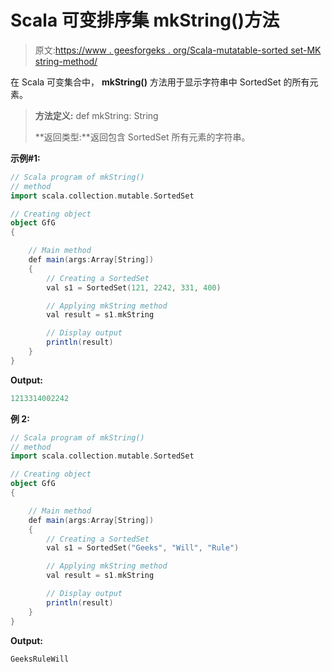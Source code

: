 # Scala 可变排序集 mkString()方法

> 原文:[https://www . geesforgeks . org/Scala-mutatable-sorted set-MK string-method/](https://www.geeksforgeeks.org/scala-mutable-sortedset-mkstring-method/)

在 Scala 可变集合中， **mkString()** 方法用于显示字符串中 SortedSet 的所有元素。

> **方法定义:** def mkString: String
> 
> **返回类型:**返回包含 SortedSet 所有元素的字符串。

**示例#1:**

```scala
// Scala program of mkString() 
// method 
import scala.collection.mutable.SortedSet

// Creating object 
object GfG 
{ 

    // Main method 
    def main(args:Array[String]) 
    { 
        // Creating a SortedSet 
        val s1 = SortedSet(121, 2242, 331, 400) 

        // Applying mkString method 
        val result = s1.mkString

        // Display output
        println(result)
    } 
} 
```

**Output:**

```scala
1213314002242

```

**例 2:**

```scala
// Scala program of mkString() 
// method 
import scala.collection.mutable.SortedSet

// Creating object 
object GfG 
{ 

    // Main method 
    def main(args:Array[String]) 
    { 
        // Creating a SortedSet 
        val s1 = SortedSet("Geeks", "Will", "Rule") 

        // Applying mkString method 
        val result = s1.mkString

        // Display output
        println(result)
    } 
} 
```

**Output:**

```scala
GeeksRuleWill

```